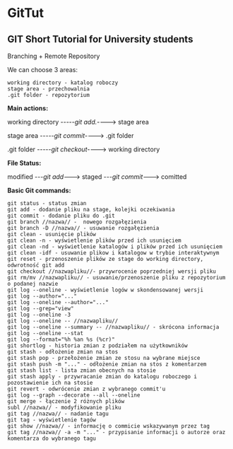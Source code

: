 # GitTut
## GIT Short Tutorial for University students

Branching + Remote Repository

We can choose 3 areas:
```
working directory - katalog roboczy
stage area - przechowalnia
.git folder - repozytorium
```

**Main actions:**

                       
working directory     -----*git add.*---->    stage area
             
  stage area          -----*git commit*---->    .git folder
                
  .git folder         -----*git checkout*---->    working directory
  

**File Status:**

modified ---*git add*---> staged ---*git commit*---> comitted

**Basic Git commands:**
```
git status - status zmian
git add - dodanie pliku na stage, kolejki oczekiwania
git commit - dodanie pliku do .git
git branch //nazwa// -  nowego rozgałęzienia
git branch -D //nazwa// - usuwanie rozgałęzienia
git clean - usunięcie plików
git clean -n - wyświetlenie plików przed ich usunięciem
git clean -nd - wyświetlenie katalogów i plików przed ich usunięciem
git clean -idf - usuwanie plikow i katalogow w trybie interaktywnym
git reset - przenoszenie plików ze stage do working directory, odwrotność git add
git checkout //nazwapliku//- przywrocenie poprzedniej wersji pliku
git rm/mv //nazwapliku// - usuwanie/przenoszenie pliku z repozytorium o podanej nazwie
git log --oneline - wyświetlenie logów w skondensowanej wersji
git log --author="..."
git log --oneline --author="..."
git log --grep="view"
git log --oneline -3
git log --oneline -- //nazwapliku//
git log --oneline --summary -- //nazwapliku// - skrócona informacja
git log --oneline --stat
git log --format="%h %an %s (%cr)"
git shortlog - historia zmian z podziałem na użytkowników
git stash - odłożenie zmian na stos
git stash pop - przełożenie zmian ze stosu na wybrane miejsce
git stash push -m "..." - odłożenie zmian na stos z komentarzem
git stash list - lista zmian obecnych na stosie
git stash apply - przywracanie zmian do katalogu roboczego i pozostawienie ich na stosie
git revert - odwrócenie zmian z wybranego commit'u
git log --graph --decorate --all --oneline
git merge - łączenie 2 różnych plików
subl //nazwa// - modyfikowanie pliku
git tag //nazwa// - nadanie tagu
git tag - wyświetlenie tagów
git show //nazwa// - informację o commicie wskazywanym przez tag
git tag //nazwa// -a -m "..." - przypisanie informacji o autorze oraz komentarza do wybranego tagu
```
